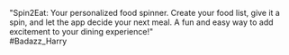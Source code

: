 "Spin2Eat: Your personalized food spinner. Create your food list, give it a spin, and let the app decide your next meal. A fun and easy way to add excitement to your dining experience!"</br>
#Badazz_Harry
